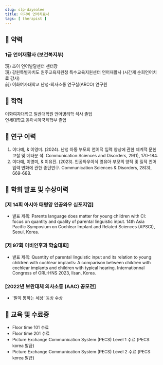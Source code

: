 ```yaml
---
slug: slp-dayealee
title: 이다예 언어치료사
tags: [ therapist ]
---
```


## 📌 약력
### 1급 언어재활사 (보건복지부)
現) 조이 언어발달센터 센터장  
現) 강원특별자치도 원주교육지원청 특수교육지원센터 언어재활사 (시간제 순회언어치료 강사)  
前) 이화여자대학교 난청-의사소통 연구실(ARCO) 연구원

## 📌 학력
이화여자대학교 일반대학원 언어병리학 석사 졸업  
연세대학교 동아시아국제학부 졸업

## 📌 연구 이력
1. 이다예, & 이영미. (2024). 난청 아동 부모의 언어적 입력 양상에 관한 체계적 문헌고찰 및 메타분 석. Communication Sciences and Disorders, 29(1), 170-184. 
2. 이다예, 이영미, & 이유진. (2023). 인공와우이식 영유아 부모의 양적 및 질적 언어입력 변화에 관한 종단연구. Communication Sciences & Disorders, 28(3), 669-688.

## 📌 학회 발표 및 수상이력
### [제 14회 아시아 태평양 인공와우 심포지엄]
* 발표 제목:  Parents language does matter for young children with CI: focus on quantity and quality of parental linguistic input. 14th Asia Pacific Symposium on Cochlear Implant and Related Sciences (APSCI), Seoul, Korea.

### [제 97회 이비인후과 학술대회]
* 발표 제목: Quantity of parental linguistic input and its relation to young children with cochlear implants: A comparison between children with cochlear implants and children with typical hearing. Internationnal Congress of ORL-HNS 2023, Ilsan, Korea.

### [2022년 보완대체 의사소통 (AAC) 공모전]
* '말이 통하는 세상' 동상 수상

## 📌 교육 및 수료증
* Floor time 101 수료
* Floor time 201 수료
* Picture Exchange Communication System (PECS) Level 1 수료 (PECS korea 발급)
* Picture Exchange Communication System (PECS) Level 2 수료 (PECS korea 발급)